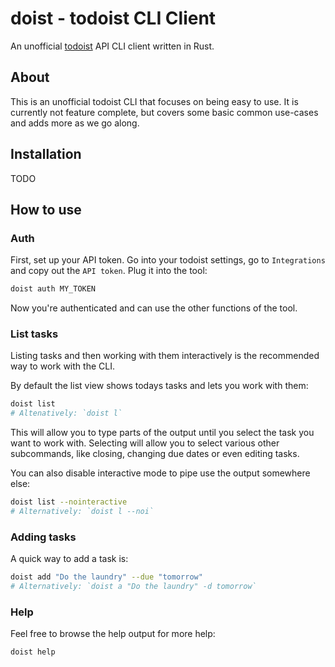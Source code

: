 # doist - todoist CLI Client

An unofficial [todoist](https://todoist.com/) API CLI client written in Rust.

## About

This is an unofficial todoist CLI that focuses on being easy to use. It is
currently not feature complete, but covers some basic common use-cases and adds
more as we go along.

## Installation

TODO

## How to use

### Auth

First, set up your API token. Go into your todoist settings, go to
`Integrations` and copy out the `API token`. Plug it into the tool:

```bash
doist auth MY_TOKEN
```

Now you're authenticated and can use the other functions of the tool.

### List tasks

Listing tasks and then working with them interactively is the recommended way to
work with the CLI.

By default the list view shows todays tasks and lets you work with them:

```bash
doist list
# Altenatively: `doist l`
```

This will allow you to type parts of the output until you select the task you
want to work with. Selecting will allow you to select various other subcommands,
like closing, changing due dates or even editing tasks.

You can also disable interactive mode to pipe use the output somewhere else:

```bash
doist list --nointeractive
# Alternatively: `doist l --noi`
```

### Adding tasks

A quick way to add a task is:

```bash
doist add "Do the laundry" --due "tomorrow"
# Alternatively: `doist a "Do the laundry" -d tomorrow`
```

### Help

Feel free to browse the help output for more help:

```bash
doist help
```
